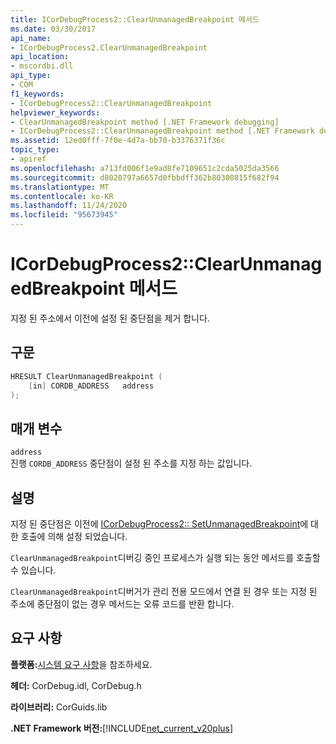 ```yaml
---
title: ICorDebugProcess2::ClearUnmanagedBreakpoint 메서드
ms.date: 03/30/2017
api_name:
- ICorDebugProcess2.ClearUnmanagedBreakpoint
api_location:
- mscordbi.dll
api_type:
- COM
f1_keywords:
- ICorDebugProcess2::ClearUnmanagedBreakpoint
helpviewer_keywords:
- ClearUnmanagedBreakpoint method [.NET Framework debugging]
- ICorDebugProcess2::ClearUnmanagedBreakpoint method [.NET Framework debugging]
ms.assetid: 12ed0fff-7f0e-4d7a-bb70-b3376371f36c
topic_type:
- apiref
ms.openlocfilehash: a713fd006f1e9ad8fe7109651c2cda5025da3566
ms.sourcegitcommit: d8020797a6657d0fbbdff362b80300815f682f94
ms.translationtype: MT
ms.contentlocale: ko-KR
ms.lasthandoff: 11/24/2020
ms.locfileid: "95673945"
---
```

# <a name="icordebugprocess2clearunmanagedbreakpoint-method"></a>ICorDebugProcess2::ClearUnmanagedBreakpoint 메서드

지정 된 주소에서 이전에 설정 된 중단점을 제거 합니다.  
  
## <a name="syntax"></a>구문  
  
```cpp  
HRESULT ClearUnmanagedBreakpoint (  
    [in] CORDB_ADDRESS   address  
);  
```  
  
## <a name="parameters"></a>매개 변수  

 `address`  
 진행 `CORDB_ADDRESS` 중단점이 설정 된 주소를 지정 하는 값입니다.  
  
## <a name="remarks"></a>설명  

 지정 된 중단점은 이전에 [ICorDebugProcess2:: SetUnmanagedBreakpoint](icordebugprocess2-setunmanagedbreakpoint-method.md)에 대 한 호출에 의해 설정 되었습니다.  
  
 `ClearUnmanagedBreakpoint`디버깅 중인 프로세스가 실행 되는 동안 메서드를 호출할 수 있습니다.  
  
 `ClearUnmanagedBreakpoint`디버거가 관리 전용 모드에서 연결 된 경우 또는 지정 된 주소에 중단점이 없는 경우 메서드는 오류 코드를 반환 합니다.  
  
## <a name="requirements"></a>요구 사항  

 **플랫폼:**[시스템 요구 사항](../../get-started/system-requirements.md)을 참조하세요.  
  
 **헤더:** CorDebug.idl, CorDebug.h  
  
 **라이브러리:** CorGuids.lib  
  
 **.NET Framework 버전:**[!INCLUDE[net_current_v20plus](../../../../includes/net-current-v20plus-md.md)]
